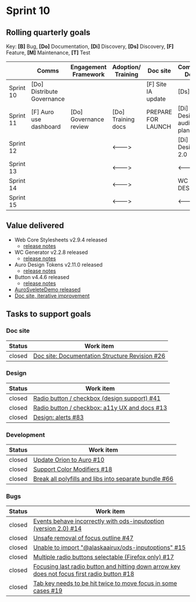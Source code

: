 # Sprint 10

## Rolling quarterly goals

Key:
**[B]** Bug,
**[Do]** Documentation,
**[Di]** Discovery,
**[Ds]** Discovery,
**[F]** Feature,
**[M]** Maintenance,
**[T]** Test


||Comms|Engagement Framework|Adoption/<br>Training|Doc site|Component Design|Component Dev|
|---|---|---|---|---|---|---|
|Sprint 10|[Do] Distribute Governance |||[F] Site IA update |[Ds] Alerts|[F] auro-inputOptions|
|Sprint 11|[F] Auro use dashboard|[Do] Governance review|[Do] Training docs|PREPARE FOR LAUNCH|[Di] Auro Design Kit audit and planning |WC NEW DEV|
|Sprint 12|||<--->||[Di] Auro Design Kit 2.0|<--->|
|Sprint 13|||<--->||<--->|<--->|
|Sprint 14|||<--->||WC NEW DESIGN|<--->|
|Sprint 15|||<--->||<--->|<--->|

## Value delivered

- Web Core Stylesheets v2.9.4 released
    - [release notes](https://github.com/AlaskaAirlines/WebCoreStyleSheets/releases/tag/v2.9.4)
- WC Generator v2.2.8  released
    - [release notes](https://github.com/AlaskaAirlines/WC-Generator/releases/tag/v2.2.8)
- Auro Design Tokens v2.11.0 released 
    - [release notes](https://github.com/AlaskaAirlines/AuroDesignTokens/releases/tag/v2.11.0)
- Button v4.4.6 released 
    - [release notes](https://github.com/AlaskaAirlines/ods-button/releases/tag/v4.4.6)
- [AuroSveleteDemo released](https://github.com/AlaskaAirlines/AuroSvelteDemo)
- [Doc site, iterative improvement](https://auro-prod-site-w2.azurewebsites.net/philosophy)

## Tasks to support goals

### Doc site

| Status | Work item
|---|---
|closed|[Doc site: Documentation Structure Revision #26](https://github.com/AlaskaAirlines/auro_docs/issues/26)

### Design

| Status | Work item
|---|---
|closed|[Radio button / checkbox (design support) #41](https://github.com/AlaskaAirlines/auro_docs/issues/41)
|closed|[Radio button / checkbox: a11y UX and docs #13](https://github.com/AlaskaAirlines/ods-inputoptions/issues/13)
|closed|[Design: alerts #83](https://github.com/AlaskaAirlines/auro_docs/issues/83)

### Development

| Status | Work item
|---|---
|closed|[Update Orion to Auro #10](https://github.com/AlaskaAirlines/ods-inputoptions/issues/10)
|closed|[Support Color Modifiers #18](https://github.com/AlaskaAirlines/AuroDesignTokens/issues/18)
|closed|[Break all polyfills and libs into separate bundle #66](https://github.com/AlaskaAirlines/ods-button/issues/66)


### Bugs

| Status | Work item
|---|---
|closed|[Events behave incorrectly with ods-inputoption (version 2.0) #14](https://github.com/AlaskaAirlines/ods-inputoptions/issues/14)
|closed|[Unsafe removal of focus outline #47](https://github.com/AlaskaAirlines/WebCoreStyleSheets/issues/47)
|closed|[Unable to import "@alaskaairux/ods-inputoptions" #15](https://github.com/AlaskaAirlines/ods-inputoptions/issues/15)
|closed|[Multiple radio buttons selectable (Firefox only) #17](https://github.com/AlaskaAirlines/ods-inputoptions/issues/17)
|closed|[Focusing last radio button and hitting down arrow key does not focus first radio button #18](https://github.com/AlaskaAirlines/ods-inputoptions/issues/18)
|closed|[Tab key needs to be hit twice to move focus in some cases #19](https://github.com/AlaskaAirlines/ods-inputoptions/issues/19)

